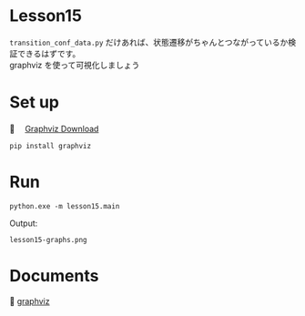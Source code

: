 # Lesson15

`transition_conf_data.py` だけあれば、状態遷移がちゃんとつながっているか検証できるはずです。  
graphviz を使って可視化しましょう  

# Set up

📖 　[Graphviz Download](https://graphviz.org/download/)

```shell
pip install graphviz
```

# Run

```shell
python.exe -m lesson15.main
```

Output:  

`lesson15-graphs.png`  

# Documents

📖 [graphviz](https://graphviz.readthedocs.io/en/stable/index.html)  
